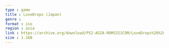 ```yaml
---
type : game
title : LoveDrops (Japan)
genre : 
format : iso
region : asia
link : https://archive.org/download/PS2-ASIA-ROMS321COM/LoveDrops%20%28Japan%29.7z
size : 1.1GB
---
```

